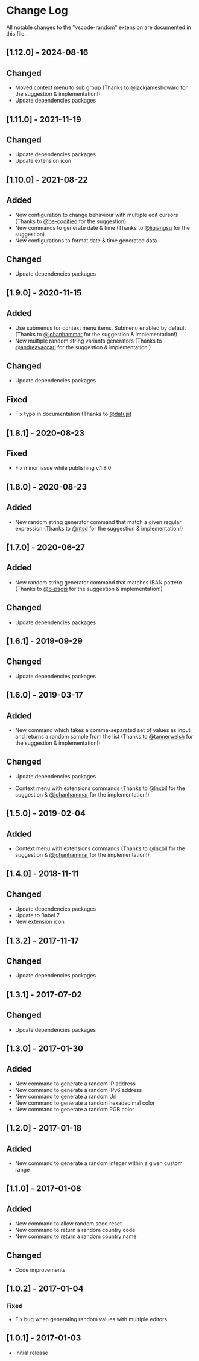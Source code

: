 # Change Log
All notable changes to the "vscode-random" extension are documented in this file.

## [1.12.0] - 2024-08-16
## Changed
- Moved context menu to sub group (Thanks to [@jackjameshoward](https://github.com/jackjameshoward) for the suggestion & implementation!)
- Update dependencies packages

## [1.11.0] - 2021-11-19
## Changed
- Update dependencies packages
- Update extension icon

## [1.10.0] - 2021-08-22
## Added
- New configuration to change behaviour with multiple edit cursors (Thanks to [@be-codified](https://github.com/be-codified) for the suggestion)
- New commands to generate date & time (Thanks to [@liqiangsu](https://github.com/liqiangsu) for the suggestion)
- New configurations to format date & time generated data

## Changed
- Update dependencies packages

## [1.9.0] - 2020-11-15
## Added
- Use submenus for context menu items. Submenu enabled by default (Thanks to [@johanhammar](https://github.com/johanhammar) for the suggestion & implementation!)
- New multiple random string variants generators (Thanks to [@andreavaccari](https://github.com/andreavaccari) for the suggestion & implementation!)

## Changed
- Update dependencies packages

## Fixed
- Fix typo in documentation (Thanks to [@dafujii](https://github.com/dafujii))

## [1.8.1] - 2020-08-23
## Fixed
- Fix minor issue while publishing v.1.8.0

## [1.8.0] - 2020-08-23
## Added
- New random string generator command that match a given regular expression (Thanks to [@ntsd](https://github.com/ntsd) for the suggestion & implementation!)

## [1.7.0] - 2020-06-27
## Added
- New random string generator command that matches IBAN pattern (Thanks to [@b-pagis](https://github.com/b-pagis) for the suggestion & implementation!)

## Changed
- Update dependencies packages

## [1.6.1] - 2019-09-29
## Changed
- Update dependencies packages

## [1.6.0] - 2019-03-17
## Added
- New command which takes a comma-separated set of values as input and returns a random sample from the list (Thanks to [@tannerwelsh](https://github.com/tannerwelsh) for the suggestion & implementation!)

## Changed
- Update dependencies packages

- Context menu with extensions commands (Thanks to [@lnxbil](https://github.com/lnxbil) for the suggestion & [@johanhammar](https://github.com/johanhammar) for the implementation!)

## [1.5.0] - 2019-02-04
## Added
- Context menu with extensions commands (Thanks to [@lnxbil](https://github.com/lnxbil) for the suggestion & [@johanhammar](https://github.com/johanhammar) for the implementation!)

## [1.4.0] - 2018-11-11
## Changed
- Update dependencies packages
- Update to Babel 7
- New extension icon

## [1.3.2] - 2017-11-17
## Changed
- Update dependencies packages

## [1.3.1] - 2017-07-02
## Changed
- Update dependencies packages

## [1.3.0] - 2017-01-30
## Added
- New command to generate a random IP address
- New command to generate a random IPv6 address
- New command to generate a random Url
- New command to generate a random hexadecimal color
- New command to generate a random RGB color

## [1.2.0] - 2017-01-18
## Added
- New command to generate a random integer within a given custom range

## [1.1.0] - 2017-01-08
## Added
- New command to allow random seed reset
- New command to return a random country code
- New command to return a random country name

## Changed
- Code improvements

## [1.0.2] - 2017-01-04
### Fixed
- Fix bug when generating random values with multiple editors

## [1.0.1] - 2017-01-03
- Initial release